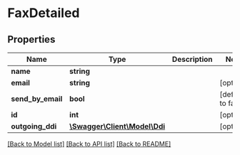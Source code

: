 # FaxDetailed

## Properties
Name | Type | Description | Notes
------------ | ------------- | ------------- | -------------
**name** | **string** |  | 
**email** | **string** |  | [optional] 
**send_by_email** | **bool** |  | [default to false]
**id** | **int** |  | [optional] 
**outgoing_ddi** | [**\Swagger\Client\Model\Ddi**](Ddi.md) |  | [optional] 

[[Back to Model list]](../README.md#documentation-for-models) [[Back to API list]](../README.md#documentation-for-api-endpoints) [[Back to README]](../README.md)


